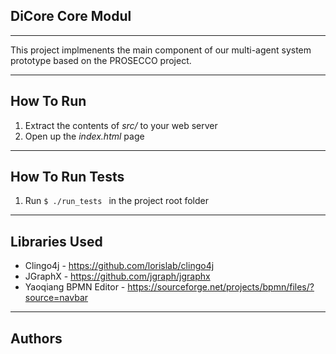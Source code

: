 
## DiCore Core Modul ##

----------

This project implmenents the main component of our multi-agent system prototype based on the PROSECCO project. 

----------
## How To Run ##

 1. Extract the contents of *src/* to your web server
 2. Open up the *index.html* page

----------
## How To Run Tests ##

 1. Run `$ ./run_tests ` in the project root folder

----------
## Libraries Used ##

 - Clingo4j - https://github.com/lorislab/clingo4j
 - JGraphX - https://github.com/jgraph/jgraphx
 - Yaoqiang BPMN Editor - https://sourceforge.net/projects/bpmn/files/?source=navbar
----------
## Authors ##
